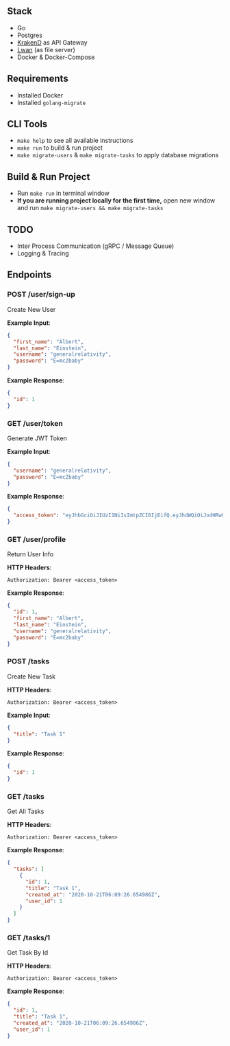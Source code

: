 ## Stack
- Go
- Postgres
- <a href="https://www.krakend.io/">KrakenD</a> as API Gateway
- <a href="https://github.com/lpereira/lwan"> Lwan</a> (as file server)
- Docker & Docker-Compose

## Requirements
- Installed Docker
- Installed `golang-migrate` 

## CLI Tools
- `make help` to see all available instructions
- `make run` to build & run project
- `make migrate-users` & `make migrate-tasks` to apply database migrations

## Build & Run Project
- Run `make run` in terminal window
- **If you are running project locally for the first time,** open new window and run `make migrate-users && make migrate-tasks`

## TODO
- Inter Process Communication (gRPC / Message Queue)
- Logging & Tracing

## Endpoints
### POST /user/sign-up

Create New User

**Example Input**:
```json
{
  "first_name": "Albert",
  "last_name": "Einstein",
  "username": "generalrelativity",
  "password": "E=mc2baby"
}
```
**Example Response**:
```json
{
  "id": 1
}
```

### GET /user/token

Generate JWT Token

**Example Input**:
```json
{
  "username": "generalrelativity",
  "password": "E=mc2baby"
}
```
**Example Response**:
```json
{
  "access_token": "eyJhbGciOiJIUzI1NiIsImtpZCI6IjEifQ.eyJhdWQiOiJodHRwOi8vZ2F0ZXdheTo4MDgwIiwiZXhwIjoxNjAzMzAzMzUyLCJpc3MiOiJodHRwOi8vdXNlcnMtc2VydmljZTo4MDAwIiwidXNlcl9pZCI6MX0.nL3ZtfqxBsgMLFcPrX16MekQWrduWE3dAUGFhm1bZzI"
}
```

### GET /user/profile

Return User Info

**HTTP Headers**:

```
Authorization: Bearer <access_token>
```

**Example Response**:
```json
{
  "id": 1,
  "first_name": "Albert",
  "last_name": "Einstein",
  "username": "generalrelativity",
  "password": "E=mc2baby"
}
```

### POST /tasks

Create New Task

**HTTP Headers**:

```
Authorization: Bearer <access_token>
```

**Example Input**:
```json
{
  "title": "Task 1"
}
```
**Example Response**:
```json
{
  "id": 1
}
```

### GET /tasks

Get All Tasks

**HTTP Headers**:

```
Authorization: Bearer <access_token>
```

**Example Response**:
```json
{
  "tasks": [
    {
      "id": 1,
      "title": "Task 1",
      "created_at": "2020-10-21T06:09:26.654986Z",
      "user_id": 1
    }
  ]
}
```

### GET /tasks/1

Get Task By Id

**HTTP Headers**:

```
Authorization: Bearer <access_token>
```

**Example Response**:
```json
{
  "id": 1,
  "title": "Task 1",
  "created_at": "2020-10-21T06:09:26.654986Z",
  "user_id": 1
}
```
